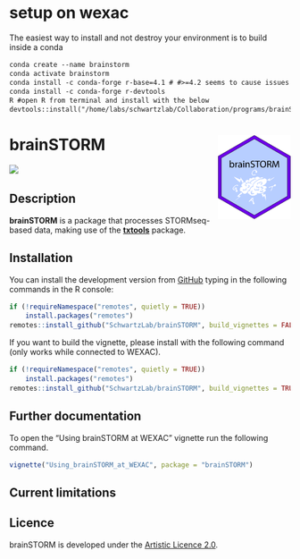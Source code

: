 # setup on wexac
The easiest way to install and not destroy your environment is to build inside a conda
```
conda create --name brainstorm
conda activate brainstorm
conda install -c conda-forge r-base=4.1 # #>=4.2 seems to cause issues
conda install -c conda-forge r-devtools
R #open R from terminal and install with the below
devtools::install("/home/labs/schwartzlab/Collaboration/programs/brainSTORM")
```


# brainSTORM <img src='man/figures/logo.png' align="right" height="150" /></a>

<!-- badges: start -->

[![](https://img.shields.io/badge/devel%20version-0.0.7.1-blue.svg)](https://github.com/SchwartzLab/brainSTORM)
<!-- badges: end -->

## Description

**brainSTORM** is a package that processes STORMseq-based data, making
use of the [**txtools**](https://github.com/AngelCampos/txtools)
package.

## Installation

You can install the development version from
[GitHub](https://github.com/SchwartzLab/brainSTORM) typing in the
following commands in the R console:

``` r
if (!requireNamespace("remotes", quietly = TRUE))
    install.packages("remotes")
remotes::install_github("SchwartzLab/brainSTORM", build_vignettes = FALSE)
```

If you want to build the vignette, please install with the following
command (only works while connected to WEXAC).

``` r
if (!requireNamespace("remotes", quietly = TRUE))
    install.packages("remotes")
remotes::install_github("SchwartzLab/brainSTORM", build_vignettes = TRUE)
```

## Further documentation

To open the “Using brainSTORM at WEXAC” vignette run the following
command.

``` r
vignette("Using_brainSTORM_at_WEXAC", package = "brainSTORM")
```

## Current limitations

## Licence

brainSTORM is developed under the [Artistic Licence
2.0](https://opensource.org/licenses/Artistic-2.0).
